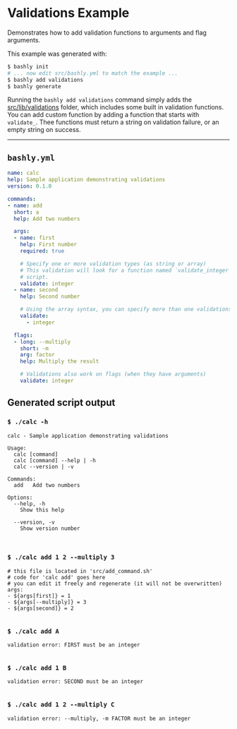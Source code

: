 # Validations Example

Demonstrates how to add validation functions to arguments and flag arguments.

This example was generated with:

```bash
$ bashly init
# ... now edit src/bashly.yml to match the example ...
$ bashly add validations
$ bashly generate
```

Running the `bashly add validations` command simply adds the
[src/lib/validations](src/lib/validations) folder, which includes some built in
validation functions. You can add custom function by adding a function that
starts with `validate_`. Thee functions must return a string on validation
failure, or an empty string on success.

-----

## `bashly.yml`

```yaml
name: calc
help: Sample application demonstrating validations
version: 0.1.0

commands:
- name: add
  short: a
  help: Add two numbers

  args:
  - name: first
    help: First number
    required: true

    # Specify one or more validation types (as string or array)
    # This validation will look for a function named `validate_integer` in your
    # script.
    validate: integer
  - name: second
    help: Second number

    # Using the array syntax, you can specify more than one validations
    validate:
      - integer

  flags:
  - long: --multiply
    short: -m
    arg: factor
    help: Multiply the result

    # Validations also work on flags (when they have arguments)
    validate: integer
```



## Generated script output

### `$ ./calc -h`

```shell
calc - Sample application demonstrating validations

Usage:
  calc [command]
  calc [command] --help | -h
  calc --version | -v

Commands:
  add   Add two numbers

Options:
  --help, -h
    Show this help

  --version, -v
    Show version number



```

### `$ ./calc add 1 2 --multiply 3`

```shell
# this file is located in 'src/add_command.sh'
# code for 'calc add' goes here
# you can edit it freely and regenerate (it will not be overwritten)
args:
- ${args[first]} = 1
- ${args[--multiply]} = 3
- ${args[second]} = 2


```

### `$ ./calc add A`

```shell
validation error: FIRST must be an integer


```

### `$ ./calc add 1 B`

```shell
validation error: SECOND must be an integer


```

### `$ ./calc add 1 2 --multiply C`

```shell
validation error: --multiply, -m FACTOR must be an integer


```



